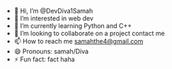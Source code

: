 - 👋 Hi, I’m @DevDiva1Samah
- 👀 I’m interested in web dev
- 🌱 I’m currently learning Python and C++
- 💞️ I’m looking to collaborate on a project contact me 
- 📫 How to reach me samahthe4@gmail.com
- 😄 Pronouns: samah/Diva
- ⚡ Fun fact: fact haha

<!---
DevDiva1Samah/DevDiva1Samah is a ✨ special ✨ repository because its `README.md` (this file) appears on your GitHub profile.
You can click the Preview link to take a look at your changes.
--->
